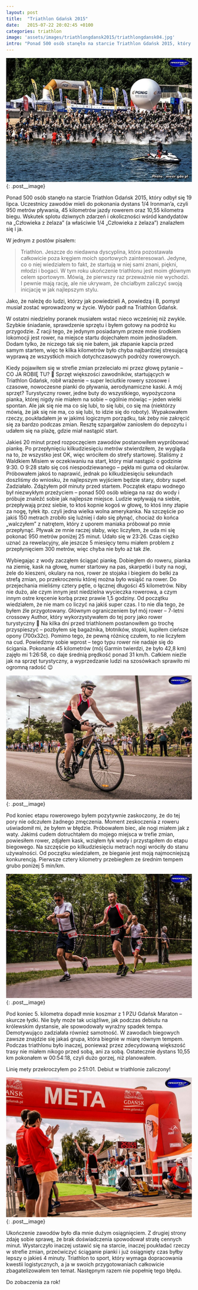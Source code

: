 ```yaml
---
layout: post
title:  "Triathlon Gdańsk 2015"
date:   2015-07-22 20:02:45 +0100
categories: triathlon
image: 'assets/images/triathlongdansk2015/triathlongdansk04.jpg'
intro: "Ponad 500 osób stanęło na starcie Triathlon Gdańsk 2015, który odbył się 19 lipca. Uczestnicy zawodów mieli do pokonania dystans 1/4 Ironman’a, czyli 950 metrów pływania, 45 kilometrów jazdy rowerem oraz 10,55 kilometra biegu. Wskutek splotu dziwnych zdarzeń i okoliczności wśród kandydatów na „Człowieka z żelaza” (a właściwie 1/4 „Człowieka z żelaza”) znalazłem się i ja."
---
```

![Zawodnicy na starcie](/assets/images/triathlongdansk2015/triathlongdansk02.jpg){: .post__image}

Ponad 500 osób stanęło na starcie Triathlon Gdańsk 2015, który odbył się 19 lipca. Uczestnicy zawodów mieli do pokonania dystans 1/4 Ironman’a, czyli 950 metrów pływania, 45 kilometrów jazdy rowerem oraz 10,55 kilometra biegu. Wskutek splotu dziwnych zdarzeń i okoliczności wśród kandydatów na „Człowieka z żelaza” (a właściwie 1/4 „Człowieka z żelaza”) znalazłem się i ja.

W jednym z postów pisałem:

>Triathlon. Jeszcze do niedawna dyscyplina, która pozostawała całkowicie poza kręgiem moich sportowych zainteresowań. Jedyne, co o niej wiedziałem to fakt, że startują w niej sami znani, piękni, młodzi i bogaci. W tym roku ukończenie triathlonu jest moim głównym celem sportowym. Mówią, że pierwszy raz przeważnie nie wychodzi. I pewnie mają rację, ale nie ukrywam, że chciałbym zaliczyć swoją inicjację w jak najlepszym stylu.

 Jako, że należę do ludzi, którzy jak powiedzieli A, powiedzą i B, pomysł musiał zostać wprowadzony w życie. Wybór padł na Triathlon Gdańsk.

W ostatni niedzielny poranek musiałem wstać nieco wcześniej niż zwykle. Szybkie śniadanie, sprawdzenie sprzętu i byłem gotowy na podróż ku przygodzie. Z racji tego, że jedynym posiadanym przeze mnie środkiem lokomocji jest rower, na miejsce startu dojechałem moim jednośladem. Dodam tylko, że niczego tak się nie bałem, jak złapanie kapcia przed samym startem, więc te kilka kilometrów było chyba najbardziej stresującą wyprawą ze wszystkich moich dotychczasowych podróży rowerowych.

Kiedy pojawiłem się w strefie zmian przeleciało mi przez głowę pytanie – CO JA ROBIĘ TU? 🙂 Sprzęt większości zawodników, startujących w Triathlon Gdańsk, robił wrażenie – super leciutkie rowery szosowe i czasowe, nowoczesne pianki do pływania, aerodynamiczne kaski. A mój sprzęt? Turystyczny rower, jedne buty do wszystkiego, wypożyczona pianka, której nigdy nie miałem na sobie – ogólnie mówiąc – jeden wielki spontan. Ale jak się nie ma co się lubi, to się lubi, co się ma (niektórzy mówią, że jak się nie ma, co się lubi, to idzie się do roboty). Wypakowałem rzeczy, poukładałem je w jakimś logicznym porządku, tak żeby nie zakręcić się za bardzo podczas zmian. Resztę szpargałów zaniosłem do depozytu i udałem się na plażę, gdzie miał nastąpić start.

Jakieś 20 minut przed rozpoczęciem zawodów postanowiłem wypróbować piankę. Po przepłynięciu kilkudziesięciu metrów stwierdziłem, że wygląda na to, że wszystko jest OK, więc wróciłem do strefy startowej. Staliśmy z Waldkiem Misiem w oczekiwaniu na start, który miał nastąpić o godzinie 9:30. O 9:28 stało się coś niespodziewanego – pękła mi guma od okularów. Próbowałem jakoś to naprawić, jednak po kilkudziesięciu sekundach doszliśmy do wniosku, że najlepszym wyjściem będzie stary, dobry supeł. Zadziałało. Zdążyłem pół minuty przed startem. Początek etapu wodnego był niezwykłym przeżyciem – ponad 500 osób wbiega na raz do wody i próbuje znaleźć sobie jak najlepsze miejsce. Ludzie wpływają na siebie, przepływają przez siebie, to ktoś kopnie kogoś w głowę, to ktoś inny złapie za nogę, tyłek itp. czyli jedna wielka wolna amerykanka. Na szczęście po jakiś 150 metrach zrobiło się luźniej i dało się płynąć, chociaż do końca „walczyłem” z natrętem, który z uporem maniaka próbował po mnie przepłynąć. Pływak ze mnie raczej słaby, więc liczyłem, że uda mi się pokonać 950 metrów poniżej 25 minut. Udało się w 23:26. Czas ciężko uznać za rewelacyjny, ale jeszcze 5 miesięcy temu miałem problem z przepłynięciem 300 metrów, więc chyba nie było aż tak źle.

Wybiegając z wody zacząłem ściągać piankę. Dobiegłem do roweru, pianka na ziemię, kask na głowę, numer startowy na pas, skarpetki i buty na nogi, żele do kieszeni, okulary na nos, rower ze stojaka i biegiem do belki za strefą zmian, po przekroczeniu której można było wsiąść na rower. Do przejechania mieliśmy cztery pętle, o łącznej długości 45 kilometrów. Niby nie dużo, ale czym innym jest niedzielna wycieczka rowerowa, a czym innym ostre kręcenie korbą przez prawie 1,5 godziny. Od początku wiedziałem, że nie mam co liczyć na jakiś super czas. I to nie dla tego, że byłem źle przygotowany. Głównym ograniczeniem był mój rower – 7-letni crossowy Author, który wykorzystywałem do tej pory jako rower turystyczny 🙂 Na kilka dni przed triathlonem postanowiłem go trochę przyspieszyć – pozbyłem się bagażnika, błotników, stopki, kupiłem cieńsze opony (700x32c). Pomimo tego, że pewną różnicę czułem, to nie liczyłem na cud. Powiedzmy sobie wprost – tego typu rower nie nadaje się do ścigania. Pokonanie 45 kilometrów (mój Garmin twierdzi, że było 42,8 km) zajęło mi 1:26:58, co daje średnią prędkość ponad 31 km/h. Całkiem nieźle jak na sprzęt turystyczny, a wyprzedzanie ludzi na szosówkach sprawiło mi ogromną radość 😉

![Autor podczas etapu rowerowego](/assets/images/triathlongdansk2015/triathlongdansk03.jpg){: .post__image}

Pod koniec etapu rowerowego byłem pozytywnie zaskoczony, że do tej pory nie odczułem żadnego zmęczenia. Moment zeskoczenia z roweru uświadomił mi, że byłem w błędzie. Próbowałem biec, ale nogi miałem jak z waty. Jakimś cudem dotruchtałem do mojego miejsca w trefie zmian, powiesiłem rower, zdjąłem kask, wziąłem łyk wody i przystąpiłem do etapu biegowego. Na szczęście po kilkudziesięciu metrach nogi wróciły do stanu używalności. Od początku wiedziałem, ze bieganie jest moją najmocniejszą konkurencją. Pierwsze cztery kilometry przebiegłem ze średnim tempem grubo poniżej 5 min/km.

![Zdjęcie z etapu biegowego](/assets/images/triathlongdansk2015/triathlongdansk04.jpg){: .post__image}

Pod koniec 5. kilometra dopadł mnie koszmar z 1 PZU Gdańsk Maraton – skurcze łydki. Nie były może tak uciążliwe, jak podczas debiutu na królewskim dystansie, ale spowodowały wyraźny spadek tempa. Demotywująco zadziałała również samotność. W zawodach biegowych zawsze znajdzie się jakaś grupa, która biegnie w miarę równym tempem. Podczas triathlonu było inaczej, ponieważ przez zdecydowaną większość trasy nie miałem nikogo przed sobą, ani za sobą. Ostatecznie dystans 10,55 km pokonałem w 00:54:18, czyli dużo gorzej, niż planowałem.

Linię mety przekroczyłem po 2:51:01. Debiut w triathlonie zaliczony!

![Zdjęcie z mety](/assets/images/triathlongdansk2015/triathlongdansk05.jpg){: .post__image}

Ukończenie zawodów było dla mnie dużym osiągnięciem. Z drugiej strony zdaję sobie sprawę, że brak doświadczenia spowodował stratę cennych minut. Wystarczyło inaczej ustawić się na starcie, inaczej poukładać rzeczy w strefie zmian, przećwiczyć ściąganie pianki i już osiągnięty czas byłby lepszy o jakieś 4 minuty. Triathlon to sport, który wymaga dopracowania kwestii logistycznych, a ja w swoich przygotowaniach całkowicie zbagatelizowałem ten temat. Następnym razem nie popełnię tego błędu.

Do zobaczenia za rok!